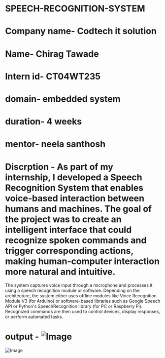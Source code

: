 # SPEECH-RECOGNITION-SYSTEM
# Company name- Codtech it solution
# Name- Chirag Tawade
# Intern id- CT04WT235
# domain- embedded system
# duration- 4 weeks
# mentor- neela santhosh
# Discrption - As part of my internship, I developed a Speech Recognition System that enables voice-based interaction between humans and machines. The goal of the project was to create an intelligent interface that could recognize spoken commands and trigger corresponding actions, making human-computer interaction more natural and intuitive.

The system captures voice input through a microphone and processes it using a speech recognition module or software. Depending on the architecture, the system either uses offline modules like Voice Recognition Module V3 (for Arduino) or software-based libraries such as Google Speech API or Python's SpeechRecognition library (for PC or Raspberry Pi). Recognized commands are then used to control devices, display responses, or perform automated tasks.

# output - ![Image](https://github.com/user-attachments/assets/92599a66-b7f2-4d38-aa50-c2ffc467f638)

![Image](https://github.com/user-attachments/assets/b2c43b7a-032d-4fdb-bd2b-9c9cb7c35fb0)
